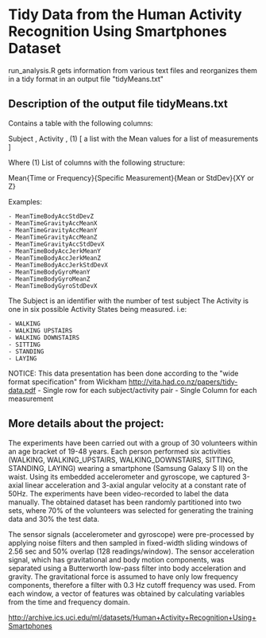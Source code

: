 # Tidy Data from the Human Activity Recognition Using Smartphones Dataset

run_analysis.R gets information from various text files and reorganizes them in a tidy format in an output file "tidyMeans.txt"




## Description of the output file tidyMeans.txt

Contains a table with the following columns:

Subject , Activity , (1) [ a list with the Mean values for a list of measurements ] 

Where (1) List of columns with the following structure:

Mean{Time or Frequency}{Specific Measurement}{Mean or StdDev}{XY or Z}

Examples:

	- MeanTimeBodyAccStdDevZ
	- MeanTimeGravityAccMeanX
	- MeanTimeGravityAccMeanY
	- MeanTimeGravityAccMeanZ
	- MeanTimeGravityAccStdDevX
	- MeanTimeBodyAccJerkMeanY
	- MeanTimeBodyAccJerkMeanZ
	- MeanTimeBodyAccJerkStdDevX
	- MeanTimeBodyGyroMeanY
	- MeanTimeBodyGyroMeanZ
	- MeanTimeBodyGyroStdDevX

The Subject is an identifier with the number of test subject
The Activity is one in six possible Activity States being measured. i.e:

	- WALKING
	- WALKING UPSTAIRS
	- WALKING DOWNSTAIRS
	- SITTING
	- STANDING
	- LAYING
	
NOTICE: This data presentation has been done according to the "wide format specification" from Wickham http://vita.had.co.nz/papers/tidy-data.pdf
	- Single row for each subject/activity pair
	- Single Column for each measurement

## More details about the project:

The experiments have been carried out with a group of 30 volunteers within an age bracket of 19-48 years. Each person performed six activities (WALKING, WALKING_UPSTAIRS, WALKING_DOWNSTAIRS, SITTING, STANDING, LAYING) wearing a smartphone (Samsung Galaxy S II) on the waist. Using its embedded accelerometer and gyroscope, we captured 3-axial linear acceleration and 3-axial angular velocity at a constant rate of 50Hz. The experiments have been video-recorded to label the data manually. The obtained dataset has been randomly partitioned into two sets, where 70% of the volunteers was selected for generating the training data and 30% the test data. 

The sensor signals (accelerometer and gyroscope) were pre-processed by applying noise filters and then sampled in fixed-width sliding windows of 2.56 sec and 50% overlap (128 readings/window). The sensor acceleration signal, which has gravitational and body motion components, was separated using a Butterworth low-pass filter into body acceleration and gravity. The gravitational force is assumed to have only low frequency components, therefore a filter with 0.3 Hz cutoff frequency was used. From each window, a vector of features was obtained by calculating variables from the time and frequency domain.

http://archive.ics.uci.edu/ml/datasets/Human+Activity+Recognition+Using+Smartphones






